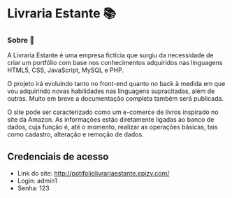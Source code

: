 # Livraria Estante 📚



### Sobre 📖

A Livraria Estante é uma empresa fictícia que surgiu da necessidade de criar um portfólio com base nos conhecimentos adquiridos nas linguagens HTML5, CSS, JavaScript, MySQL e PHP.

O projeto irá evoluindo tanto no front-end quanto no back à medida em que vou adquirindo novas habilidades nas linguagens supracitadas, além de outras. Muito em breve a documentação completa também será publicada.

O site pode ser caracterizado como um e-comerce de livros inspirado no site da Amazon. As informações estão diretamente ligadas ao banco de dados, cuja função é, até o momento, realizar as operações básicas, tais como cadastro, alteração e remoção de dados.



## Credenciais de acesso

- Link do site: http://potifoliolivrariaestante.epizy.com/
- Login: admin1
- Senha: 123 










